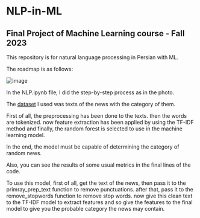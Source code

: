 # NLP-in-ML
## Final Project of Machine Learning course - Fall 2023
This repository is for natural language processing in Persian with ML.

The roadmap is as follows:

![image](https://github.com/user-attachments/assets/6f0ecb64-5cf1-4906-9d0e-48405ba89d6f)

In the NLP.ipynb file, I did the step-by-step process as in the photo.

The [dataset](https://drive.google.com/file/d/1gyEAly-tnTr3NRkvNGHmn0_77s3nyfDU/view) I used was texts of the news with the category of them.

First of all, the preprocessing has been done to the texts. then the words are tokenized. now feature extraction has been applied by using the TF-IDF method and finally, the random forest is selected to use in the machine learning model.

In the end, the model must be capable of determining the category of random news.

Also, you can see the results of some usual metrics in the final lines of the code.

To use this model, first of all, get the text of the news, then pass it to the primray_prep_text function to remove punctuations. after that, pass it to the remove_stopwords function to remove stop words. now give this clean text to the TF-IDF model to extract features and so give the features to the final model to give you the probable category the news may contain.




